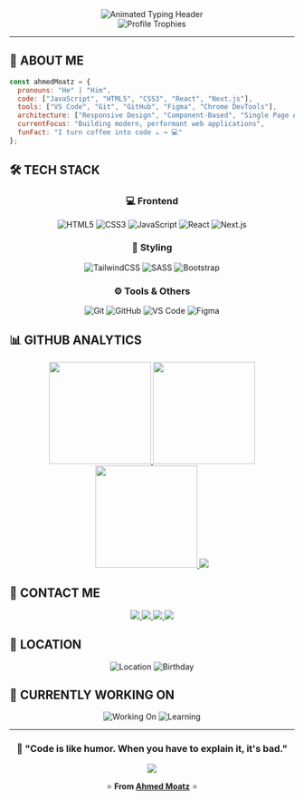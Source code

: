 <!-- ANIMATED BANNER -->
<div align="center">
  <img src="https://readme-typing-svg.demolab.com?font=Fira+Code&weight=800&size=35&duration=4000&pause=1000&color=10CAB7&center=true&vCenter=true&width=600&height=80&lines=HELLO+WORLD+👋;I'M+AHMED+MOATZ;FRONT-END+DEVELOPER;WELCOME+TO+MY+PROFILE!" alt="Animated Typing Header" />
</div>

<!-- PROFILE VISUALIZATION -->
<div align="center">
  <img src="https://github-profile-trophy.vercel.app/?username=ahmedmoatz&theme=onedark&no-frame=true&margin-w=15&margin-h=15&row=1&column=6" alt="Profile Trophies" />
</div>

---

## 🚀 ABOUT ME

```javascript
const ahmedMoatz = {
  pronouns: "He" | "Him",
  code: ["JavaScript", "HTML5", "CSS3", "React", "Next.js"],
  tools: ["VS Code", "Git", "GitHub", "Figma", "Chrome DevTools"],
  architecture: ["Responsive Design", "Component-Based", "Single Page Applications"],
  currentFocus: "Building modern, performant web applications",
  funFact: "I turn coffee into code ☕ → 💻"
};
```

## 🛠️ TECH STACK

<div align="center">

### 💻 **Frontend**
![HTML5](https://img.shields.io/badge/HTML5-E34F26?style=for-the-badge&logo=html5&logoColor=white)
![CSS3](https://img.shields.io/badge/CSS3-1572B6?style=for-the-badge&logo=css3&logoColor=white)
![JavaScript](https://img.shields.io/badge/JavaScript-F7DF1E?style=for-the-badge&logo=javascript&logoColor=black)
![React](https://img.shields.io/badge/React-20232A?style=for-the-badge&logo=react&logoColor=61DAFB)
![Next.js](https://img.shields.io/badge/Next.js-000000?style=for-the-badge&logo=next.js&logoColor=white)

### 🎨 **Styling**
![TailwindCSS](https://img.shields.io/badge/Tailwind_CSS-38B2AC?style=for-the-badge&logo=tailwind-css&logoColor=white)
![SASS](https://img.shields.io/badge/SASS-hotpink?style=for-the-badge&logo=SASS&logoColor=white)
![Bootstrap](https://img.shields.io/badge/Bootstrap-563D7C?style=for-the-badge&logo=bootstrap&logoColor=white)

### ⚙️ **Tools & Others**
![Git](https://img.shields.io/badge/Git-F05032?style=for-the-badge&logo=git&logoColor=white)
![GitHub](https://img.shields.io/badge/GitHub-100000?style=for-the-badge&logo=github&logoColor=white)
![VS Code](https://img.shields.io/badge/VS_Code-007ACC?style=for-the-badge&logo=visual-studio-code&logoColor=white)
![Figma](https://img.shields.io/badge/Figma-F24E1E?style=for-the-badge&logo=figma&logoColor=white)

</div>

## 📊 GITHUB ANALYTICS

<div align="center">

<!-- STATS GRID -->
<a href="https://github.com/ahmedmoatz">
  <img height="180em" src="https://github-readme-stats-eight-theta.vercel.app/api?username=ahmedmoatz&show_icons=true&theme=react&include_all_commits=true&count_private=true&hide_border=true&bg_color=0D1117&title_color=10CAB7&icon_color=10CAB7"/>
  <img height="180em" src="https://github-readme-stats-eight-theta.vercel.app/api/top-langs/?username=ahmedmoatz&layout=compact&langs_count=8&theme=react&hide_border=true&bg_color=0D1117&title_color=10CAB7"/>
</a>

<!-- STREAK STATS -->
<a href="https://github.com/ahmedmoatz">
  <img height="180em" src="https://github-readme-streak-stats.herokuapp.com/?user=ahmedmoatz&theme=react&hide_border=true&background=0D1117&stroke=10CAB7&ring=10CAB7&fire=10CAB7&currStreakNum=10CAB7&sideNums=10CAB7&currStreakLabel=10CAB7&sideLabels=10CAB7&dates=10CAB7"/>
</a>

<!-- ACTIVITY GRAPH -->
<a href="https://github.com/ahmedmoatz">
  <img src="https://github-readme-activity-graph.vercel.app/graph?username=ahmedmoatz&custom_title=Ahmed's%20GitHub%20Activity%20Graph&bg_color=0D1117&color=10CAB7&line=10CAB7&point=10CAB7&area_color=10CAB7&title_color=10CAB7&area=true&hide_border=true" />
</a>

</div>

## 🌟 CONTACT ME

<div align="center">

<!-- CONTACT CARDS -->
<a href="tel:+201013818318">
  <img src="https://img.shields.io/badge/Phone-01013818318-10CAB7?style=for-the-badge&logo=phone&logoColor=white" />
</a>
<a href="mailto:moatz0742@gmail.com">
  <img src="https://img.shields.io/badge/Email-moatz0742@gmail.com-EA4335?style=for-the-badge&logo=gmail&logoColor=white" />
</a>
<a href="https://linkedin.com/in/ahmed-moatz-a81b4a352">
  <img src="https://img.shields.io/badge/LinkedIn-Ahmed_Moatz-0A66C2?style=for-the-badge&logo=linkedin&logoColor=white" />
</a>
<a href="https://github.com/ahmedmoatz">
  <img src="https://img.shields.io/badge/GitHub-Ahmed_Moatz-181717?style=for-the-badge&logo=github&logoColor=white" />
</a>

</div>

## 📍 LOCATION

<div align="center">

![Location](https://img.shields.io/badge/Location-Menoufia%2C%20Egypt-10CAB7?style=for-the-badge&logo=map&logoColor=white)
![Birthday](https://img.shields.io/badge/Birthday-May%2015-10CAB7?style=for-the-badge&logo=calendar&logoColor=white)

</div>

## 🎯 CURRENTLY WORKING ON

<div align="center">

![Working On](https://img.shields.io/badge/Building-Modern%20Web%20Applications-10CAB7?style=for-the-badge&logo=react&logoColor=white)
![Learning](https://img.shields.io/badge/Learning-Advanced%20React%20%26%20Next.js-10CAB7?style=for-the-badge&logo=next.js&logoColor=white)

</div>

---

<!-- ANIMATED FOOTER -->
<div align="center">

### 💫 **"Code is like humor. When you have to explain it, it's bad."**

<img src="https://capsule-render.vercel.app/api?type=waving&color=10CAB7&height=120&section=footer&fontSize=40&fontColor=fff&animation=fadeIn" />

⭐ **From [Ahmed Moatz](https://github.com/ahmedmoatz)** ⭐

</div>
